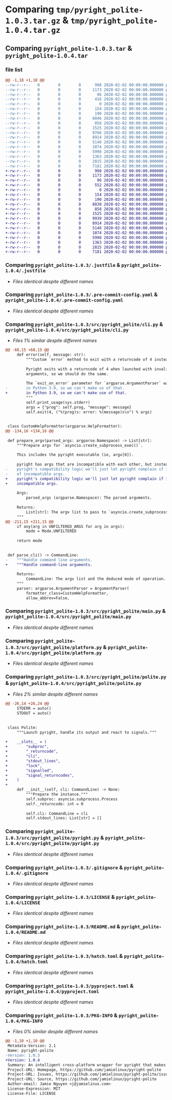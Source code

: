 # Comparing `tmp/pyright_polite-1.0.3.tar.gz` & `tmp/pyright_polite-1.0.4.tar.gz`

## Comparing `pyright_polite-1.0.3.tar` & `pyright_polite-1.0.4.tar`

### file list

```diff
@@ -1,18 +1,18 @@
--rw-r--r--   0        0        0      998 2020-02-02 00:00:00.000000 pyright_polite-1.0.3/.justfile
--rw-r--r--   0        0        0     1173 2020-02-02 00:00:00.000000 pyright_polite-1.0.3/.pre-commit-config.yaml
--rw-r--r--   0        0        0       96 2020-02-02 00:00:00.000000 pyright_polite-1.0.3/.pylintrc
--rw-r--r--   0        0        0      416 2020-02-02 00:00:00.000000 pyright_polite-1.0.3/CHANGELOG.md
--rw-r--r--   0        0        0        0 2020-02-02 00:00:00.000000 pyright_polite-1.0.3/setup.cfg
--rw-r--r--   0        0        0      154 2020-02-02 00:00:00.000000 pyright_polite-1.0.3/src/pyright_polite/__about__.py
--rw-r--r--   0        0        0      190 2020-02-02 00:00:00.000000 pyright_polite-1.0.3/src/pyright_polite/__init__.py
--rw-r--r--   0        0        0     8846 2020-02-02 00:00:00.000000 pyright_polite-1.0.3/src/pyright_polite/cli.py
--rw-r--r--   0        0        0      858 2020-02-02 00:00:00.000000 pyright_polite-1.0.3/src/pyright_polite/main.py
--rw-r--r--   0        0        0     1525 2020-02-02 00:00:00.000000 pyright_polite-1.0.3/src/pyright_polite/platform.py
--rw-r--r--   0        0        0     9766 2020-02-02 00:00:00.000000 pyright_polite-1.0.3/src/pyright_polite/polite.py
--rw-r--r--   0        0        0     8914 2020-02-02 00:00:00.000000 pyright_polite-1.0.3/src/pyright_polite/pyright.py
--rw-r--r--   0        0        0     5146 2020-02-02 00:00:00.000000 pyright_polite-1.0.3/.gitignore
--rw-r--r--   0        0        0     1074 2020-02-02 00:00:00.000000 pyright_polite-1.0.3/LICENSE
--rw-r--r--   0        0        0     5998 2020-02-02 00:00:00.000000 pyright_polite-1.0.3/README.md
--rw-r--r--   0        0        0     1363 2020-02-02 00:00:00.000000 pyright_polite-1.0.3/hatch.toml
--rw-r--r--   0        0        0     2815 2020-02-02 00:00:00.000000 pyright_polite-1.0.3/pyproject.toml
--rw-r--r--   0        0        0     7181 2020-02-02 00:00:00.000000 pyright_polite-1.0.3/PKG-INFO
+-rw-r--r--   0        0        0      998 2020-02-02 00:00:00.000000 pyright_polite-1.0.4/.justfile
+-rw-r--r--   0        0        0     1173 2020-02-02 00:00:00.000000 pyright_polite-1.0.4/.pre-commit-config.yaml
+-rw-r--r--   0        0        0       96 2020-02-02 00:00:00.000000 pyright_polite-1.0.4/.pylintrc
+-rw-r--r--   0        0        0      552 2020-02-02 00:00:00.000000 pyright_polite-1.0.4/CHANGELOG.md
+-rw-r--r--   0        0        0        0 2020-02-02 00:00:00.000000 pyright_polite-1.0.4/setup.cfg
+-rw-r--r--   0        0        0      154 2020-02-02 00:00:00.000000 pyright_polite-1.0.4/src/pyright_polite/__about__.py
+-rw-r--r--   0        0        0      190 2020-02-02 00:00:00.000000 pyright_polite-1.0.4/src/pyright_polite/__init__.py
+-rw-r--r--   0        0        0     8838 2020-02-02 00:00:00.000000 pyright_polite-1.0.4/src/pyright_polite/cli.py
+-rw-r--r--   0        0        0      858 2020-02-02 00:00:00.000000 pyright_polite-1.0.4/src/pyright_polite/main.py
+-rw-r--r--   0        0        0     1525 2020-02-02 00:00:00.000000 pyright_polite-1.0.4/src/pyright_polite/platform.py
+-rw-r--r--   0        0        0     9939 2020-02-02 00:00:00.000000 pyright_polite-1.0.4/src/pyright_polite/polite.py
+-rw-r--r--   0        0        0     8914 2020-02-02 00:00:00.000000 pyright_polite-1.0.4/src/pyright_polite/pyright.py
+-rw-r--r--   0        0        0     5146 2020-02-02 00:00:00.000000 pyright_polite-1.0.4/.gitignore
+-rw-r--r--   0        0        0     1074 2020-02-02 00:00:00.000000 pyright_polite-1.0.4/LICENSE
+-rw-r--r--   0        0        0     5998 2020-02-02 00:00:00.000000 pyright_polite-1.0.4/README.md
+-rw-r--r--   0        0        0     1363 2020-02-02 00:00:00.000000 pyright_polite-1.0.4/hatch.toml
+-rw-r--r--   0        0        0     2815 2020-02-02 00:00:00.000000 pyright_polite-1.0.4/pyproject.toml
+-rw-r--r--   0        0        0     7181 2020-02-02 00:00:00.000000 pyright_polite-1.0.4/PKG-INFO
```

### Comparing `pyright_polite-1.0.3/.justfile` & `pyright_polite-1.0.4/.justfile`

 * *Files identical despite different names*

### Comparing `pyright_polite-1.0.3/.pre-commit-config.yaml` & `pyright_polite-1.0.4/.pre-commit-config.yaml`

 * *Files identical despite different names*

### Comparing `pyright_polite-1.0.3/src/pyright_polite/cli.py` & `pyright_polite-1.0.4/src/pyright_polite/cli.py`

 * *Files 1% similar despite different names*

```diff
@@ -68,15 +68,15 @@
     def error(self, message: str):
         """Custom `error` method to exit with a returncode of 4 instead of 2.
 
         Pyright exits with a returncode of 4 when launched with invalid command-line
         arguments, so we should do the same.
 
         The `exit_on_error` parameter for `argparse.ArgumentParser` was only introduced
-        in Python 3.9, so we can't make us of that.
+        in Python 3.9, so we can't make use of that.
         """
         self.print_usage(sys.stderr)
         args = {"prog": self.prog, "message": message}
         self.exit(4, ("%(prog)s: error: %(message)s\n") % args)
 
 
 class CustomHelpFormatter(argparse.HelpFormatter):
@@ -134,16 +134,16 @@
 
 def prepare_argv(parsed_args: argparse.Namespace) -> List[str]:
     """Prepare argv for `asyncio.create_subprocess_exec()`.
 
     This includes the pyright executable (ie, argv[0]).
 
     pyright has args that are incompatible with each other, but instead of recreating
-    pyright's compatibility logic we'll just let pyright complain if it receives a set
-    of incompatible args.
+    pyright's compatibility logic we'll just let pyright complain if it receives
+    incompatible args.
 
     Args:
         parsed_args (argparse.Namespace): The parsed arguments.
 
     Returns:
         List[str]: The argv list to pass to `asyncio.create_subprocess_exec()`.
     """
@@ -211,15 +211,15 @@
     if any(arg in UNFILTERED_ARGS for arg in args):
         mode = Mode.UNFILTERED
 
     return mode
 
 
 def parse_cli() -> CommandLine:
-    """Handle command line arguments.
+    """Handle command-line arguments.
 
     Returns:
         CommandLine: The argv list and the deduced mode of operation.
     """
     parser: argparse.ArgumentParser = ArgumentParser(
         formatter_class=CustomHelpFormatter,
         allow_abbrev=False,
```

### Comparing `pyright_polite-1.0.3/src/pyright_polite/main.py` & `pyright_polite-1.0.4/src/pyright_polite/main.py`

 * *Files identical despite different names*

### Comparing `pyright_polite-1.0.3/src/pyright_polite/platform.py` & `pyright_polite-1.0.4/src/pyright_polite/platform.py`

 * *Files identical despite different names*

### Comparing `pyright_polite-1.0.3/src/pyright_polite/polite.py` & `pyright_polite-1.0.4/src/pyright_polite/polite.py`

 * *Files 2% similar despite different names*

```diff
@@ -26,14 +26,24 @@
     STDERR = auto()
     STDOUT = auto()
 
 
 class Polite:
     """Launch pyright, handle its output and react to signals."""
 
+    __slots__ = (
+        "subproc",
+        "_returncode",
+        "cli",
+        "stdout_lines",
+        "lock",
+        "signalled",
+        "signal_returncodes",
+    )
+
     def __init__(self, cli: CommandLine) -> None:
         """Prepare the instance."""
         self.subproc: asyncio.subprocess.Process
         self._returncode: int = 0
 
         self.cli: CommandLine = cli
         self.stdout_lines: List[str] = []
```

### Comparing `pyright_polite-1.0.3/src/pyright_polite/pyright.py` & `pyright_polite-1.0.4/src/pyright_polite/pyright.py`

 * *Files identical despite different names*

### Comparing `pyright_polite-1.0.3/.gitignore` & `pyright_polite-1.0.4/.gitignore`

 * *Files identical despite different names*

### Comparing `pyright_polite-1.0.3/LICENSE` & `pyright_polite-1.0.4/LICENSE`

 * *Files identical despite different names*

### Comparing `pyright_polite-1.0.3/README.md` & `pyright_polite-1.0.4/README.md`

 * *Files identical despite different names*

### Comparing `pyright_polite-1.0.3/hatch.toml` & `pyright_polite-1.0.4/hatch.toml`

 * *Files identical despite different names*

### Comparing `pyright_polite-1.0.3/pyproject.toml` & `pyright_polite-1.0.4/pyproject.toml`

 * *Files identical despite different names*

### Comparing `pyright_polite-1.0.3/PKG-INFO` & `pyright_polite-1.0.4/PKG-INFO`

 * *Files 0% similar despite different names*

```diff
@@ -1,10 +1,10 @@
 Metadata-Version: 2.1
 Name: pyright-polite
-Version: 1.0.3
+Version: 1.0.4
 Summary: An intelligent cross-platform wrapper for pyright that makes it less noisy.
 Project-URL: Homepage, https://github.com/jamielinux/pyright-polite
 Project-URL: Issues, https://github.com/jamielinux/pyright-polite/issues
 Project-URL: Source, https://github.com/jamielinux/pyright-polite
 Author-email: Jamie Nguyen <j@jamielinux.com>
 License-Expression: MIT
 License-File: LICENSE
```

